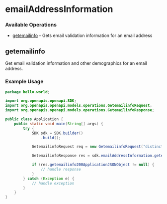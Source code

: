 # emailAddressInformation

### Available Operations

* [getemailinfo](#getemailinfo) - Gets email validation information for an email address

## getemailinfo

Get email validation information and other demographics for an email address.

### Example Usage

```java
package hello.world;

import org.openapis.openapi.SDK;
import org.openapis.openapi.models.operations.GetemailinfoRequest;
import org.openapis.openapi.models.operations.GetemailinfoResponse;

public class Application {
    public static void main(String[] args) {
        try {
            SDK sdk = SDK.builder()
                .build();

            GetemailinfoRequest req = new GetemailinfoRequest("distinctio", "quibusdam");            

            GetemailinfoResponse res = sdk.emailAddressInformation.getemailinfo(req);

            if (res.getemailinfo200ApplicationJSONObject != null) {
                // handle response
            }
        } catch (Exception e) {
            // handle exception
        }
    }
}
```
